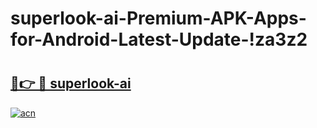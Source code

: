 # superlook-ai-Premium-APK-Apps-for-Android-Latest-Update-!za3z2

# <h2><a href="https://9oly9f.esa.edu.pl?title=superlook-ai&ref=za3z2">🔗👉 🔴 superlook-ai</a></h2>

[![acn](https://github.com/user-attachments/assets/0f9c940e-d8b0-45ae-aac7-cd30a18b3e1c)](https://9oly9f.esa.edu.pl?title=superlook-ai&ref=za3z2)

